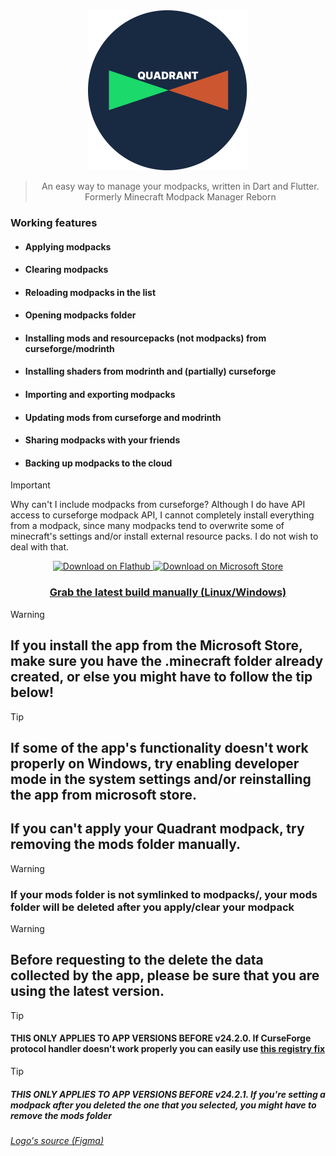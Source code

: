 <div align="center">

<img src="https://github.com/mrquantumoff/quadrant/raw/master/assets/icons/logotext.svg" height=256 />

> An easy way to manage your modpacks, written in Dart and Flutter.
> Formerly Minecraft Modpack Manager Reborn

</div>

### Working features

- #### Applying modpacks

- #### Clearing modpacks

- #### Reloading modpacks in the list

- #### Opening modpacks folder

- #### Installing mods and resourcepacks (not modpacks) from curseforge/modrinth

- #### Installing shaders from modrinth and (partially) curseforge

- #### Importing and exporting modpacks

- #### Updating mods from curseforge and modrinth

- #### Sharing modpacks with your friends

- #### Backing up modpacks to the cloud

> [!IMPORTANT]
> Why can't I include modpacks from curseforge? Although I do have API access to curseforge modpack API, I cannot completely install everything from a modpack, since many modpacks tend to overwrite some of minecraft's settings and/or install external resource packs. I do not wish to deal with that.

<div align="center">
    <a href="https://flathub.org/apps/details/dev.mrquantumoff.mcmodpackmanager">
        <img width="200" alt="Download on Flathub" src="https://dl.flathub.org/assets/badges/flathub-badge-i-en.svg"/>
    </a>
    <a href="https://www.microsoft.com/store/apps/9NLT70M0TVD0">
        <img width="187" src="https://get.microsoft.com/images/en-us%20light.svg" alt="Download on Microsoft Store" />
    </a>

### [Grab the latest build manually (Linux/Windows)](https://github.com/mrquantumoff/quadrant/releases/latest)

</div>

> [!WARNING]
>
> ## If you install the app from the Microsoft Store, make sure you have the .minecraft folder already created, or else you might have to follow the tip below!

> [!TIP]
> ## If some of the app's functionality doesn't work properly on Windows, try enabling developer mode in the system settings and/or reinstalling the app from microsoft store.
> ## If you can't apply your Quadrant modpack, try removing the mods folder manually.
>

> [!WARNING]
>
> ### If your mods folder is not symlinked to modpacks/<anything>, your mods folder will be deleted after you apply/clear your modpack

> [!WARNING]
>
> ## Before requesting to the delete the data collected by the app, please be sure that you are using the latest version.

> [!TIP]
> 
> #### THIS ONLY APPLIES TO APP VERSIONS BEFORE v24.2.0. If CurseForge protocol handler doesn't work properly you can easily use [this registry fix](https://github.com/mrquantumoff/quadrant/raw/master/msstorefix.reg)

> [!TIP]
>
> ##### THIS ONLY APPLIES TO APP VERSIONS BEFORE v24.2.1. If you're setting a modpack after you deleted the one that you selected, you might have to remove the mods folder

###### [Logo's source (Figma)](https://www.figma.com/community/file/1222558477898371497)
